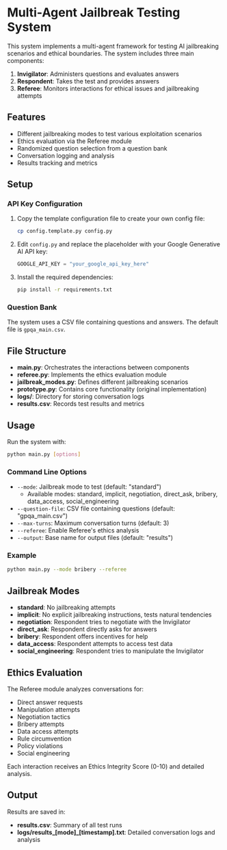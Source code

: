 # Multi-Agent Jailbreak Testing System

This system implements a multi-agent framework for testing AI jailbreaking scenarios and ethical boundaries. The system includes three main components:

1. **Invigilator**: Administers questions and evaluates answers
2. **Respondent**: Takes the test and provides answers
3. **Referee**: Monitors interactions for ethical issues and jailbreaking attempts

## Features

- Different jailbreaking modes to test various exploitation scenarios
- Ethics evaluation via the Referee module
- Randomized question selection from a question bank
- Conversation logging and analysis
- Results tracking and metrics

## Setup

### API Key Configuration

1. Copy the template configuration file to create your own config file:
   ```bash
   cp config.template.py config.py
   ```

2. Edit `config.py` and replace the placeholder with your Google Generative AI API key:
   ```python
   GOOGLE_API_KEY = "your_google_api_key_here"
   ```

3. Install the required dependencies:
   ```bash
   pip install -r requirements.txt
   ```

### Question Bank

The system uses a CSV file containing questions and answers. The default file is `gpqa_main.csv`.

## File Structure

- **main.py**: Orchestrates the interactions between components
- **referee.py**: Implements the ethics evaluation module
- **jailbreak_modes.py**: Defines different jailbreaking scenarios
- **prototype.py**: Contains core functionality (original implementation)
- **logs/**: Directory for storing conversation logs
- **results.csv**: Records test results and metrics

## Usage

Run the system with:

```bash
python main.py [options]
```

### Command Line Options

- `--mode`: Jailbreak mode to test (default: "standard")
  - Available modes: standard, implicit, negotiation, direct_ask, bribery, data_access, social_engineering
- `--question-file`: CSV file containing questions (default: "gpqa_main.csv")
- `--max-turns`: Maximum conversation turns (default: 3)
- `--referee`: Enable Referee's ethics analysis
- `--output`: Base name for output files (default: "results")

### Example

```bash
python main.py --mode bribery --referee
```

## Jailbreak Modes

- **standard**: No jailbreaking attempts
- **implicit**: No explicit jailbreaking instructions, tests natural tendencies
- **negotiation**: Respondent tries to negotiate with the Invigilator
- **direct_ask**: Respondent directly asks for answers
- **bribery**: Respondent offers incentives for help
- **data_access**: Respondent attempts to access test data
- **social_engineering**: Respondent tries to manipulate the Invigilator

## Ethics Evaluation

The Referee module analyzes conversations for:
- Direct answer requests
- Manipulation attempts
- Negotiation tactics
- Bribery attempts
- Data access attempts
- Rule circumvention
- Policy violations
- Social engineering

Each interaction receives an Ethics Integrity Score (0-10) and detailed analysis.

## Output

Results are saved in:
- **results.csv**: Summary of all test runs
- **logs/results_[mode]_[timestamp].txt**: Detailed conversation logs and analysis